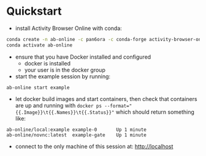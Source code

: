 # Quickstart

- install Activity Browser Online with conda:

```bash
conda create -n ab-online -c pan6ora -c conda-forge activity-browser-online
conda activate ab-online
```

- ensure that you have Docker installed and configured
    - docker is installed
    - your user is in the docker group
- start the example session by running:

```
ab-online start example
```

- let docker build images and start containers, then check that containers are up and running with `docker ps --format="{{.Image}}\t{{.Names}}\t{{.Status}}"` which should return something like:

```
ab-online/local:example	example-0       Up 1 minute
ab-online/novnc:latest	example-gate    Up 1 minute
```

- connect to the only machine of this session at: [http://localhost](http://localhost)